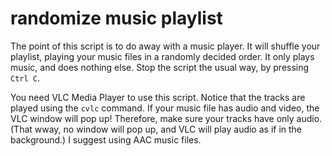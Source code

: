 # randomize music playlist
The point of this script is to do away with a music player. It will shuffle your playlist, playing your music files in a randomly decided order. It only plays music, and does nothing else. Stop the script the usual way, by pressing `Ctrl C`.

You need VLC Media Player to use this script. Notice that the tracks are played using the `cvlc` command. If your music file has audio and video, the VLC window will pop up! Therefore, make sure your tracks have only audio. (That wway, no window will pop up, and VLC will play audio as if in the background.) I suggest using AAC music files.

